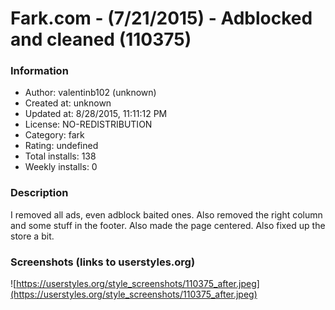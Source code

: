# Fark.com - (7/21/2015) - Adblocked and cleaned (110375)

### Information
- Author: valentinb102 (unknown)
- Created at: unknown
- Updated at: 8/28/2015, 11:11:12 PM
- License: NO-REDISTRIBUTION
- Category: fark
- Rating: undefined
- Total installs: 138
- Weekly installs: 0


### Description
I removed all ads, even adblock baited ones. Also removed the right column and some stuff in the footer. Also made the page centered. Also fixed up the store a bit.


### Screenshots (links to userstyles.org)
![https://userstyles.org/style_screenshots/110375_after.jpeg](https://userstyles.org/style_screenshots/110375_after.jpeg)


